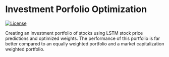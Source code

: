# Investment Porfolio Optimization

<a href="https://github.com/georgemuriithi/investment-portfolio-optim/blob/main/LICENSE">
    <img alt="License" src="https://img.shields.io/github/license/georgemuriithi/investment-portfolio-optim.svg?color=blue&cachedrop">
</a>

Creating an investment portfolio of stocks using LSTM stock price predictions and optimized weights. The performance of this portfolio is far better compared to an equally weighted portfolio and a market capitalization weighted portfolio.
